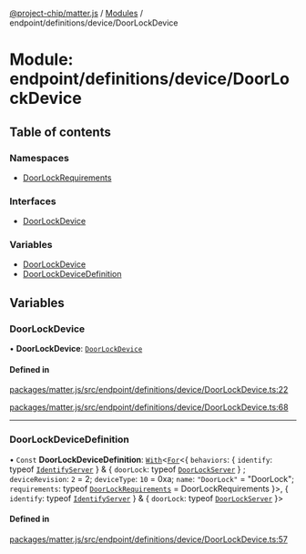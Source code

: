 [@project-chip/matter.js](../README.md) / [Modules](../modules.md) / endpoint/definitions/device/DoorLockDevice

# Module: endpoint/definitions/device/DoorLockDevice

## Table of contents

### Namespaces

- [DoorLockRequirements](endpoint_definitions_device_DoorLockDevice.DoorLockRequirements.md)

### Interfaces

- [DoorLockDevice](../interfaces/endpoint_definitions_device_DoorLockDevice.DoorLockDevice.md)

### Variables

- [DoorLockDevice](endpoint_definitions_device_DoorLockDevice.md#doorlockdevice)
- [DoorLockDeviceDefinition](endpoint_definitions_device_DoorLockDevice.md#doorlockdevicedefinition)

## Variables

### DoorLockDevice

• **DoorLockDevice**: [`DoorLockDevice`](../interfaces/endpoint_definitions_device_DoorLockDevice.DoorLockDevice.md)

#### Defined in

[packages/matter.js/src/endpoint/definitions/device/DoorLockDevice.ts:22](https://github.com/project-chip/matter.js/blob/904d0c9b952b91f28a21803759c5e5c66ee4d272/packages/matter.js/src/endpoint/definitions/device/DoorLockDevice.ts#L22)

[packages/matter.js/src/endpoint/definitions/device/DoorLockDevice.ts:68](https://github.com/project-chip/matter.js/blob/904d0c9b952b91f28a21803759c5e5c66ee4d272/packages/matter.js/src/endpoint/definitions/device/DoorLockDevice.ts#L68)

___

### DoorLockDeviceDefinition

• `Const` **DoorLockDeviceDefinition**: [`With`](node_export._internal_.md#with)\<[`For`](behavior_cluster_export._internal_.EndpointType.md#for)\<\{ `behaviors`: \{ `identify`: typeof [`IdentifyServer`](behavior_definitions_identify_export.IdentifyServer.md)  } & \{ `doorLock`: typeof [`DoorLockServer`](../classes/behavior_definitions_door_lock_export.DoorLockServer.md)  } ; `deviceRevision`: ``2`` = 2; `deviceType`: ``10`` = 0xa; `name`: ``"DoorLock"`` = "DoorLock"; `requirements`: typeof [`DoorLockRequirements`](endpoint_definitions_device_DoorLockDevice.DoorLockRequirements.md) = DoorLockRequirements }\>, \{ `identify`: typeof [`IdentifyServer`](behavior_definitions_identify_export.IdentifyServer.md)  } & \{ `doorLock`: typeof [`DoorLockServer`](../classes/behavior_definitions_door_lock_export.DoorLockServer.md)  }\>

#### Defined in

[packages/matter.js/src/endpoint/definitions/device/DoorLockDevice.ts:57](https://github.com/project-chip/matter.js/blob/904d0c9b952b91f28a21803759c5e5c66ee4d272/packages/matter.js/src/endpoint/definitions/device/DoorLockDevice.ts#L57)
